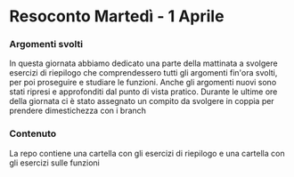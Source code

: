 <h1 align="left"> Resoconto Martedì - 1 Aprile </h1>

###

<h3 align="left"> Argomenti svolti</h3>
<p align="left"> In questa giornata abbiamo dedicato una parte della mattinata a svolgere esercizi di riepilogo che comprendessero tutti gli argomenti fin'ora svolti, per poi proseguire e studiare le funzioni. Anche gli argomenti nuovi sono stati ripresi e approfonditi dal punto di vista pratico. Durante le ultime ore della giornata ci è stato assegnato un compito da svolgere in coppia per prendere dimestichezza con i branch </p>

###

<h3 align="left"> Contenuto </h3>
<p align="left"> La repo contiene una cartella con gli esercizi di riepilogo e una cartella con gli esercizi sulle funzioni</p>

